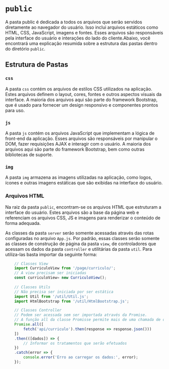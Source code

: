 # `public`

A pasta public é dedicada a todos os arquivos que serão servidos diretamente ao navegador do usuário. Isso inclui arquivos estáticos como HTML, CSS, JavaScript, imagens e fontes. Esses arquivos são responsáveis pela interface do usuário e interações do lado do cliente.Abaixo, você encontrará uma explicação resumida sobre a estrutura das pastas dentro do diretório `public`.

## Estrutura de Pastas

### `css`
A pasta `css` contém os arquivos de estilos CSS utilizados na aplicação. Estes arquivos definem o layout, cores, fontes e outros aspectos visuais da interface. A maioria dos arquivos aqui são parte do framework Bootstrap, que é usado para fornecer um design responsivo e componentes prontos para uso.

### `js`
A pasta `js` contém os arquivos JavaScript que implementam a lógica de front-end da aplicação. Esses arquivos são responsáveis por manipular o DOM, fazer requisições AJAX e interagir com o usuário. A maioria dos arquivos aqui são parte do framework Bootstrap, bem como outras bibliotecas de suporte.

### `img`
A pasta `img` armazena as imagens utilizadas na aplicação, como logos, ícones e outras imagens estáticas que são exibidas na interface do usuário.

### Arquivos HTML
Na raiz da pasta `public`, encontram-se os arquivos HTML que estruturam a interface do usuário. Estes arquivos são a base da página web e referenciam os arquivos CSS, JS e imagens para renderizar o conteúdo de forma adequada.

As classes da pasta `server` serão somente acessadas através das rotas configuradas no arquivo `App.js`. Por padrão, essas classes serão somente as classes de construção de página da pasta `view`, de controladores que acessam os dados da pasta `controller` e utilitárias da pasta `util`. Para utiliza-las basta importar da seguinte forma:

```javascript
    // Classes View
    import CurriculoView from '/page/curriculo/';
    // A view precisam ser iniciadas
    const curriculoView= new CurriculoView();  
    
    // Classes Utils
    // Não precisa ser iniciada por ser estática
    import Util from '/util/Util.js';
    import HtmlBootstrap from '/util/HtmlBootstrap.js'; 

    // Classes Controller 
    // Podem ser acessada sem ser importada através da Promise.
    // A função all da classe Promisse permite mais de uma chamada de dados.
    Promise.all([
        fetch('api/curriculo').then(response => response.json()))
    ])
    .then(([dados]) => {
        // Informar os tratamentos que serão efetuados
    })
    .catch(error => {
        console.error('Erro ao carregar os dados:', error);
    });
```
